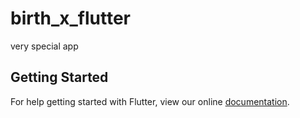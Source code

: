# birth_x_flutter

very special app

## Getting Started

For help getting started with Flutter, view our online
[documentation](https://flutter.io/).
